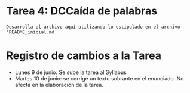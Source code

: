 # Tarea 4: DCCaída de palabras

`Desarrolla el archivo aquí utilizando lo estipulado en el archivo "README_inicial.md`

# Registro de cambios a la Tarea

+ Lunes 9 de junio: Se sube la tarea al Syllabus
+ Martes 10 de junio: se corrige un texto sobrante en el enunciado. No afecta en la elaboración de la tarea.
